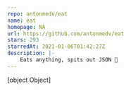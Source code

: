 ```yaml
---
repo: antonmedv/eat
name: eat
homepage: NA
url: https://github.com/antonmedv/eat
stars: 293
starredAt: 2021-01-06T01:42:27Z
description: |-
    Eats anything, spits out JSON 🧀
---
```


[object Object]
